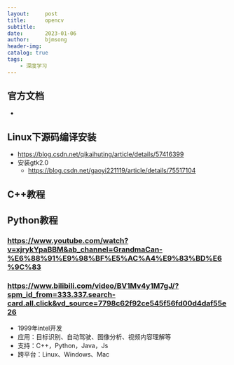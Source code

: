 ```yaml
---
layout:     post
title:      opencv
subtitle:   
date:       2023-01-06
author:     bjmsong
header-img: 
catalog: true
tags:
    - 深度学习
---
```

## 官方文档
- 

## Linux下源码编译安装
- https://blog.csdn.net/qikaihuting/article/details/57416399
- 安装gtk2.0
    - https://blog.csdn.net/gaoyi221119/article/details/75517104

## C++教程

## Python教程
### https://www.youtube.com/watch?v=xjrykYpaBBM&ab_channel=GrandmaCan-%E6%88%91%E9%98%BF%E5%AC%A4%E9%83%BD%E6%9C%83

### https://www.bilibili.com/video/BV1Mv4y1M7gJ/?spm_id_from=333.337.search-card.all.click&vd_source=7798c62f92ce545f56fd00d4daf55e26
- 1999年intel开发
- 应用：目标识别、自动驾驶、图像分析、视频内容理解等
- 支持：C++，Python，Java，Js
- 跨平台：Linux、Windows、Mac